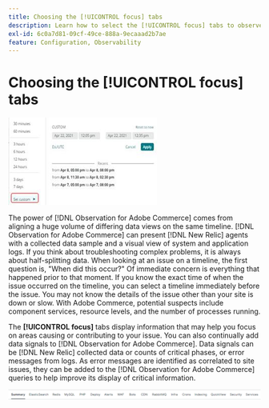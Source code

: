 ```yaml
---
title: Choosing the [!UICONTROL focus] tabs
description: Learn how to select the [!UICONTROL focus] tabs to observe areas causing issues.
exl-id: 6c0a7d81-09cf-49ce-888a-9ecaaad2b7ae
feature: Configuration, Observability
---
```

# Choosing the [!UICONTROL focus] tabs

![Choose the focus tabs](../../assets/tools/observation-for-adobe-commerce/choosing-the-focus-tabs-1.jpg)

The power of [!DNL Observation for Adobe Commerce] comes from aligning a huge volume of differing data views on the same timeline. [!DNL Observation for Adobe Commerce] can present [!DNL New Relic] agents with a collected data sample and a visual view of system and application logs. If you think about troubleshooting complex problems, it is always about half-splitting data. When looking at an issue on a timeline, the first question is, "When did this occur?" Of immediate concern is everything that happened prior to that moment. If you know the exact time of when the issue occurred on the timeline, you can select a timeline immediately before the issue. You may not know the details of the issue other than your site is down or slow. With Adobe Commerce, potential suspects include component services, resource levels, and the number of processes running.

The **[!UICONTROL focus]** tabs display information that may help you focus on areas causing or contributing to your issue. You can also continually add data signals to [!DNL Observation for Adobe Commerce]. Data signals can be [!DNL New Relic] collected data or counts of critical phases, or error messages from logs. As error messages are identified as correlated to site issues, they can be added to the [!DNL Observation for Adobe Commerce] queries to help improve its display of critical information.

![Choose the focus tabs](../../assets/tools/observation-for-adobe-commerce/choosing-the-focus-tabs-2.jpeg)
